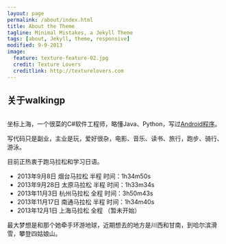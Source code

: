 ```yaml
---
layout: page
permalink: /about/index.html
title: About the Theme
tagline: Minimal Mistakes, a Jekyll Theme
tags: [about, Jekyll, theme, responsive]
modified: 9-9-2013
image:
  feature: texture-feature-02.jpg
  credit: Texture Lovers
  creditlink: http://texturelovers.com
---
```

<h2>关于walkingp</h2>

<p><img src="http://walkingp.com/assets/images/walkingp.jpg" alt="" /></p>

<p>坐标上海，一个很菜的C#软件工程师，略懂Java、Python，写过<a href="http://www.walkingp.com/cnblogs/" target="_blank">Android程序</a>。<p/><p>写代码只是副业，主业是玩，爱好很杂，电影、音乐、读书、旅行，跑步、骑行、游泳。</p>

<p>目前正热衷于跑马拉松和学习日语。</p>

<ul>
	<li>2013年9月8日 	烟台马拉松 半程 时间：1h34m50s</li>
	<li>2013年9月28日 	太原马拉松 半程 时间：1h33m34s</li>
	<li>2013年11月3日	杭州马拉松 全程 时间：3h50m43s</li>
	<li>2013年11月17日	南通马拉松 半程 时间：1h34m40s</li>
	<li>2013年12月1日	上海马拉松	全程 （暂未开始）</li>
</ul>

<p>最大梦想是和那个她牵手环游地球，近期想去的地方是川西和甘南，到哈尔滨滑雪，攀登四姑娘山。</p>

